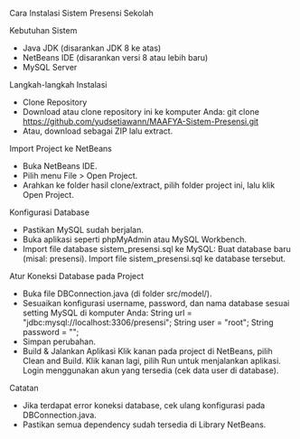 Cara Instalasi Sistem Presensi Sekolah

Kebutuhan Sistem
- Java JDK (disarankan JDK 8 ke atas)
- NetBeans IDE (disarankan versi 8 atau lebih baru)
- MySQL Server

Langkah-langkah Instalasi
- Clone Repository
- Download atau clone repository ini ke komputer Anda:
     git clone https://github.com/yudsetiawann/MAAFYA-Sistem-Presensi.git
- Atau, download sebagai ZIP lalu extract.

Import Project ke NetBeans
- Buka NetBeans IDE.
- Pilih menu File > Open Project.
- Arahkan ke folder hasil clone/extract, pilih folder project ini, lalu klik Open Project.

Konfigurasi Database
- Pastikan MySQL sudah berjalan.
- Buka aplikasi seperti phpMyAdmin atau MySQL Workbench.
- Import file database sistem_presensi.sql ke MySQL:
     Buat database baru (misal: presensi).
     Import file sistem_presensi.sql ke database tersebut.

Atur Koneksi Database pada Project
- Buka file DBConnection.java (di folder src/model/).
- Sesuaikan konfigurasi username, password, dan nama database sesuai setting MySQL di komputer Anda:
     String url = "jdbc:mysql://localhost:3306/presensi";
     String user = "root";
     String password = "";
- Simpan perubahan.
- Build & Jalankan Aplikasi
     Klik kanan pada project di NetBeans, pilih Clean and Build.
     Klik kanan lagi, pilih Run untuk menjalankan aplikasi.
     Login menggunakan akun yang tersedia (cek data user di database).

Catatan
- Jika terdapat error koneksi database, cek ulang konfigurasi pada DBConnection.java.
- Pastikan semua dependency sudah tersedia di Library NetBeans.
